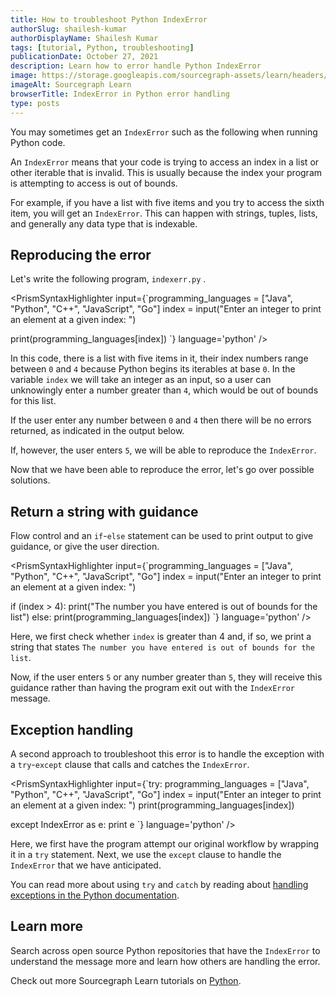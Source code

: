 ```yaml
---
title: How to troubleshoot Python IndexError
authorSlug: shailesh-kumar
authorDisplayName: Shailesh Kumar
tags: [tutorial, Python, troubleshooting]
publicationDate: October 27, 2021
description: Learn how to error handle Python IndexError
image: https://storage.googleapis.com/sourcegraph-assets/learn/headers/sourcegraph-learn-header.png
imageAlt: Sourcegraph Learn
browserTitle: IndexError in Python error handling
type: posts
---
```


You may sometimes get an `IndexError` such as the following when running Python code.

<Highlighter
input='IndexError: list index out of range'
/>

An `IndexError` means that your code is trying to access an index in a list or other iterable that is invalid. This is usually because the index your program is attempting to access is out of bounds.

For example, if you have a list with five items and you try to access the sixth item, you will get an `IndexError`.
This can happen with strings, tuples, lists, and generally any data type that is indexable.

## Reproducing the error

Let's write the following program, `indexerr.py` .

<PrismSyntaxHighlighter
input={`programming_languages = ["Java", "Python", "C++", "JavaScript", "Go"]
index = input("Enter an integer to print an element at a given index: ")
 
print(programming_languages[index])
 `}
language='python'
/>

In this code, there is a list with five items in it, their index numbers range between `0` and `4` because Python begins its iterables at base `0`. In the variable `index` we will take an integer as an input, so a user can unknowingly enter a number greater than `4`, which would be out of bounds for this list. 

If the user enter any number between `0` and `4` then there will be no errors returned, as indicated in the output below.

<Highlighter
input='Enter an integer to print an element at a given index: 1
Python'
/>

If, however, the user enters `5`, we will be able to reproduce the `IndexError`.

<Highlighter
input='Traceback (most recent call last):
  File "indexerr.py", line 3, in <module>
    print(programming_languages[index])
IndexError: list index out of range'
/>

Now that we have been able to reproduce the error, let's go over possible solutions.

## Return a string with guidance 

Flow control and an `if`-`else` statement can be used to print output to give guidance, or give the user direction.

<PrismSyntaxHighlighter
input={`programming_languages = ["Java", "Python", "C++", "JavaScript", "Go"]
index = input("Enter an integer to print an element at a given index: ")
 
if (index > 4):
    print("The number you have entered is out of bounds for the list")
else:
     print(programming_languages[index])
 `}
language='python'
/>

Here, we first check whether `index` is greater than 4 and, if so, we print a string that states `The number you have entered is out of bounds for the list`.

<Highlighter
input='Enter an integer to print an element at a given index: 5
The number you have entered is out of bound for the list'
/>

Now, if the user enters `5` or any number greater than `5`, they will receive this guidance rather than having the program exit out with the `IndexError` message. 

## Exception handling

A second approach to troubleshoot this error is to handle the exception with a `try`-`except` clause that calls and catches the `IndexError`.

<PrismSyntaxHighlighter
input={`try:
    programming_languages = ["Java", "Python", "C++", "JavaScript", "Go"]
    index = input("Enter an integer to print an element at a given index: ")
    print(programming_languages[index])
 
except IndexError as e:
    print e
 `}
language='python'
/>

Here, we first have the program attempt our original workflow by wrapping it in a `try` statement. Next, we use the `except` clause to handle the `IndexError` that we have anticipated. 

<Highlighter
input='Enter an integer to print an element at a given index: 5
list index out of range'
/>

You can read more about using `try` and `catch` by reading about [handling exceptions in the Python documentation](https://docs.python.org/3/tutorial/errors.html#handling-exceptions).

## Learn more

Search across open source Python repositories that have the `IndexError` to understand the message more and learn how others are handling the error.

<SourcegraphSearch query="IndexError lang:python" patternType="literal"/>

Check out more Sourcegraph Learn tutorials on [Python](https://learn.sourcegraph.com/tags/python).
